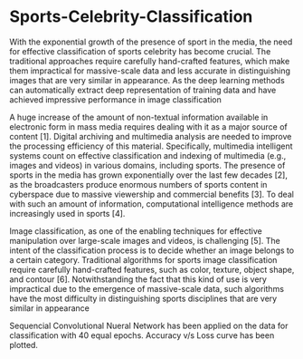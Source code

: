 # Sports-Celebrity-Classification

With the exponential growth of the presence of sport in the media, the need for effective classification of sports celebrity has become crucial. The traditional approaches require carefully hand-crafted features, which make them impractical for massive-scale data and less accurate in distinguishing images that are very similar in appearance. As the deep learning methods can automatically extract deep representation of training data and have achieved impressive
performance in image classification

A huge increase of the amount of non-textual information available in electronic form in mass media requires dealing with it as a major source of content [1]. Digital archiving and multimedia analysis are needed to improve the processing efficiency of this material. Specifically, multimedia intelligent systems count on effective classification and indexing of multimedia (e.g., images and videos) in various domains, including sports. The presence of sports in the media has grown exponentially over the last few decades [2], as the broadcasters produce enormous numbers of sports content in cyberspace due to massive viewership and commercial benefits [3]. To deal with such an amount of information, computational intelligence methods are increasingly used in sports [4]. 

Image classification, as one of the enabling techniques for effective manipulation over large-scale images and videos, is challenging [5]. The intent of the classification process is to decide whether an image belongs to a certain category. Traditional algorithms for sports image classification require carefully hand-crafted features, such as color, texture, object shape, and contour [6]. Notwithstanding the fact that this kind of use is very impractical due to the emergence of massive-scale data, such algorithms have the most difficulty in distinguishing sports disciplines that are very similar in appearance

Sequencial Convolutional Nueral Network has been applied on the data for classification with 40 equal epochs. Accuracy v/s Loss curve has been plotted.
